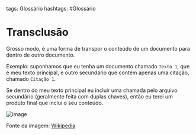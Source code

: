 tags: Glossário
hashtags: #Glossário

# Transclusão

Grosso modo, é uma forma de transpor o conteúdo de um documento para dentro de outro documento.

Exemplo: suponhamos que eu tenha um documento chamado `Texto 1`, que é meu texto principal, e outro secundário que contém apenas uma citação, chamado `Citação 1`.

Se dentro do meu texto principal eu incluir uma chamada pelo arquivo secundário (geralmente feita com duplas chaves), então eu terei um produto final que inclui o seu conteúdo.

![image](./img/__trans.png)

Fonte da imagem: [Wikipedia](https://en.wikipedia.org/wiki/Transclusion)
